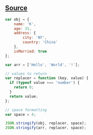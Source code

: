 ## [Source](https://developer.mozilla.org/en/docs/Web/JavaScript/Reference/Global_Objects/JSON/stringify)

```js
var obj = {
    name: 'K',
    age: 31,
    address: {
        city: 'NY',
        country: 'China'
    },
    isMarried: true
};

var arr = ['Hello', 'World', '!'];

// values to return 
var replacer = function (key, value) {
  if (typeof value === 'number') {
    return 0;
  }
  return value;
};

// space formatting 
var space = 4;

JSON.stringify(obj, replacer, space);
JSON.stringify(arr, replacer, space);
```
